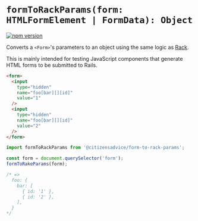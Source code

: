 # `formToRackParams(form: HTMLFormElement | FormData): Object`

[![npm version](https://badge.fury.io/js/@citizensadvice%2Fform-to-rack-params.svg)](https://badge.fury.io/js/@citizensadvice%2Fform-to-rack-params)

Converts a `<Form>`'s parameters to an object using the same logic as [Rack](https://github.com/rack/rack).

This is mainly intended for testing JavaScript components that generate HTML forms to be submitted to Rails.

```html
<form>
  <input
    type="hidden"
    name="foo[bar][][id]"
    value="1"
  />
  <input
    type="hidden"
    name="foo[bar][][id]"
    value="2"
  />
</form>
```

```js
import formToRackParams from '@citizensadvice/form-to-rack-params';

const form = document.querySelector('form');
formToRakeParams(form);

/* =>
  foo: {
    bar: [
      { id: '1' },
      { id: '2' },
    ],
  }
*/
```
